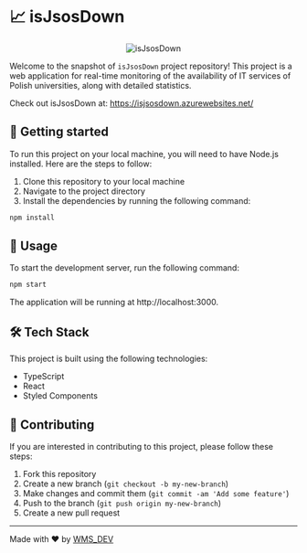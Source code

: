 # 📈 isJsosDown

<p align="center">
  <img src="https://i.imgur.com/B1tCV7i.png" alt="isJsosDown">
</p>

Welcome to the snapshot of `isJsosDown` project repository! This project is a web application for real-time monitoring of the availability of IT services of Polish universities, along with detailed statistics.

Check out isJsosDown at: https://isjsosdown.azurewebsites.net/

## 🚀 Getting started

To run this project on your local machine, you will need to have Node.js installed. Here are the steps to follow:

1. Clone this repository to your local machine
2. Navigate to the project directory
3. Install the dependencies by running the following command:
```bash
npm install
```

## 🔧 Usage
To start the development server, run the following command:
```bash
npm start
```

The application will be running at http://localhost:3000.

## 🛠️ Tech Stack

This project is built using the following technologies:

- TypeScript
- React
- Styled Components

## 🤝 Contributing

If you are interested in contributing to this project, please follow these steps:

1. Fork this repository
2. Create a new branch (`git checkout -b my-new-branch`)
3. Make changes and commit them (`git commit -am 'Add some feature'`)
4. Push to the branch (`git push origin my-new-branch`)
5. Create a new pull request


---

Made with ❤️ by [WMS_DEV](https://github.com/WMS-DEV)
